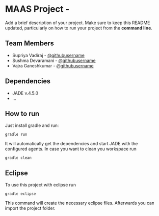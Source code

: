# MAAS Project - <Team Name>

Add a brief description of your project. Make sure to keep this README updated, particularly on how to run your project from the **command line**.

## Team Members
* Supriya Vadiraj - [@githubusername](https://github.com/Suppi14)
* Sushma Devaramani - [@githubusername](https://github.com/SushmaDG)
* Vajra Ganeshkumar - [@githubusername](https://github.com/vajrag)

## Dependencies
* JADE v.4.5.0
* ...

## How to run
Just install gradle and run:

    gradle run

It will automatically get the dependencies and start JADE with the configured agents.
In case you want to clean you workspace run

    gradle clean

## Eclipse
To use this project with eclipse run

    gradle eclipse

This command will create the necessary eclipse files.
Afterwards you can import the project folder.
